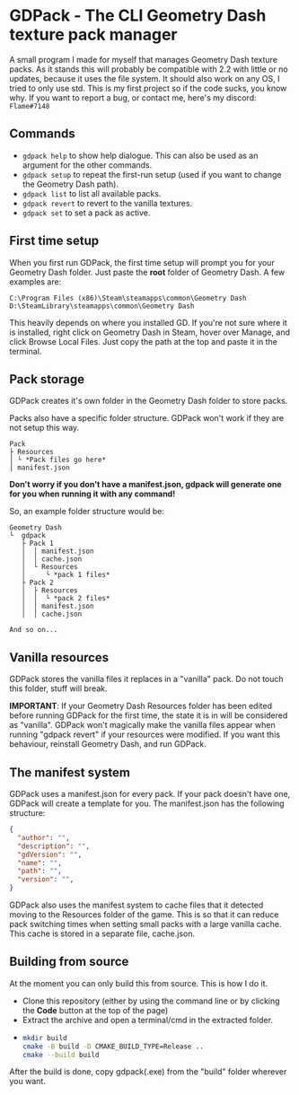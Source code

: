 # GDPack - The CLI Geometry Dash texture pack manager

A small program I made for myself that manages Geometry Dash texture packs. As it stands this will probably be compatible with 2.2 with little or no updates, because it uses the file system. It should also work on any OS, I tried to only use std.
This is my first project so if the code sucks, you know why. If you want to report a bug, or contact me, here's my discord: ```Flame#7148```

## Commands

- ```gdpack help``` to show help dialogue. This can also be used as an argument for the other commands.
- ```gdpack setup``` to repeat the first-run setup (used if you want to change the Geometry Dash path).
- ```gdpack list``` to list all available packs.
- ```gdpack revert``` to revert to the vanilla textures.
- ```gdpack set``` to set a pack as active.

## First time setup

When you first run GDPack, the first time setup will prompt you for your Geometry Dash folder. Just paste the **root** folder of Geometry Dash. A few examples are:

```text
C:\Program Files (x86)\Steam\steamapps\common\Geometry Dash
D:\SteamLibrary\steamapps\common\Geometry Dash
```

This heavily depends on where you installed GD. If you're not sure where it is installed, right click on Geometry Dash in Steam, hover over Manage, and click Browse Local Files. Just copy the path at the top and paste it in the terminal.

## Pack storage

GDPack creates it's own folder in the Geometry Dash folder to store packs.

Packs also have a specific folder structure. GDPack won't work if they are not setup this way.

```text
Pack
├ Resources
│ └ *Pack files go here*
│ manifest.json
```

**Don't worry if you don't have a manifest.json, gdpack will generate one for you when running it with any command!**

So, an example folder structure would be:

```text
Geometry Dash
└  gdpack
   ├ Pack 1
   │  │ manifest.json
   │  │ cache.json
   │  └ Resources
   │     └ *pack 1 files*
   ├ Pack 2
   │  ├ Resources
   │  │  └ *pack 2 files*
   │  │ manifest.json
   │  │ cache.json

And so on...
```

## Vanilla resources

GDPack stores the vanilla files it replaces in a "vanilla" pack. Do not touch this folder, stuff will break.

**IMPORTANT**: If your Geometry Dash Resources folder has been edited before running GDPack for the first time, the state it is in will be considered as "vanilla". GDPack won't magically make the vanilla files appear when running "gdpack revert" if your resources were modified. If you want this behaviour, reinstall Geometry Dash, and run GDPack.

## The manifest system

GDPack uses a manifest.json for every pack. If your pack doesn't have one, GDPack will create a template for you. The manifest.json has the following structure:

```json
{
  "author": "",
  "description": "",
  "gdVersion": "",
  "name": "",
  "path": "",
  "version": "",
}
```

GDPack also uses the manifest system to cache files that it detected moving to the Resources folder of the game. This is so that it can reduce pack switching times when setting small packs with a large vanilla cache. This cache is stored in a separate file, cache.json.

## Building from source

At the moment you can only build this from source. This is how I do it.

- Clone this repository (either by using the command line or by clicking the **Code** button at the top of the page)
- Extract the archive and open a terminal/cmd in the extracted folder.
- ```sh
  mkdir build
  cmake -B build -D CMAKE_BUILD_TYPE=Release ..
  cmake --build build
  ```
After the build is done, copy gdpack(.exe) from the "build" folder wherever you want.